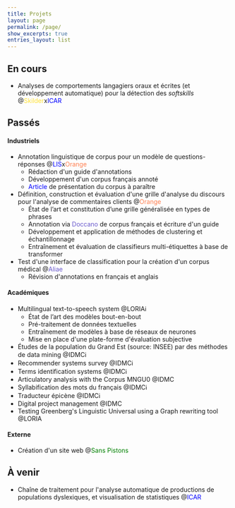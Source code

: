 ```yaml
---
title: Projets
layout: page
permalink: /page/
show_excerpts: true
entries_layout: list
---
```


## En cours
- Analyses de comportements langagiers oraux et écrites (et développement automatique) pour la détection des _softskills_ @<a href="https://skilder.fr" style="color:#ffe135; text-decoration:none;">Skilder</a>x<a href="http://icar.cnrs.fr/recherche/interactions-cognitions/equipe-12/" style="color:blue; text-decoration:none;">ICAR</a>

## Passés
#### Industriels
- Annotation linguistique de corpus pour un modèle de questions-réponses @<a href="https://www.lis-lab.fr" style="color:blue; text-decoration:none;">LIS</a>x<a href="https://hellofuture.orange.com/fr/" style="color:coral; text-decoration:none;">Orange</a>
  - Rédaction d'un guide d'annotations
  - Développement d'un corpus français annoté
  - <a href="https://ludivinero.github.io/page4/" style="color:blue; text-decoration:none;">Article</a> de présentation du corpus à paraître
- Définition, construction et évaluation d'une grille d'analyse du discours pour l'analyse de commentaires clients @<a href="https://hellofuture.orange.com/fr/" style="color:coral; text-decoration:none;">Orange</a>
  - État de l’art et constitution d’une grille généralisée en types de phrases
  - Annotation via <a href="https://doccano.github.io/doccano/" style="color:slateblue; text-decoration:none;">Doccano</a> de corpus français et écriture d'un guide
  - Développement et application de méthodes de clustering et échantillonnage
  - Entraînement et évaluation de classifieurs multi-étiquettes à base de transformer
- Test d'une interface de classification pour la création d'un corpus médical @<a href="https://www.aliae.io" style="color:slateblue; text-decoration:none;">Aliae</a>
  - Révision d'annotations en français et anglais

#### Académiques
- Multilingual text-to-speech system @LORIA<a href="https://github.com/ludivinero/multilingual-text-to-speech-system-software-project" style="text-decoration:none;">ℹ️</a>
  - État de l’art des modèles bout-en-bout
  - Pré-traitement de données textuelles
  - Entraînement de modèles à base de réseaux de neurones
  - Mise en place d'une plate-forme d'évaluation subjective
- Études de la population du Grand Est (source: INSEE) par des méthodes de data mining @IDMC<a href="https://github.com/ludivinero/data-mining-project" style="text-decoration:none;">ℹ️</a>
- Recommender systems survey @IDMC<a href="https://github.com/ludivinero/Recommendation_System" style="text-decoration:none;">ℹ️</a>
- Terms identification systems @IDMC<a href="https://github.com/ludivinero/terminology_project" style="text-decoration:none;">ℹ️</a>
- Articulatory analysis with the Corpus MNGU0 @IDMC
- Syllabification des mots du français @IDMC<a href="https://github.com/ludivinero/syllabification_projet" style="text-decoration:none;">ℹ️</a>
- Traducteur épicène @IDMC<a href="https://github.com/ludivinero/Traducteur_epicene" style="text-decoration:none;">ℹ️</a>
- Digital project management @IDMC
- Testing Greenberg's Linguistic Universal using a Graph rewriting tool @LORIA

#### Externe
- Création d'un site web @<a href="http://sanspistons.fr" style="color:green; text-decoration:none;">Sans Pistons</a>

## À venir
- Chaîne de traitement pour l'analyse automatique de productions de populations dyslexiques, et visualisation de statistiques @<a href="http://icar.cnrs.fr/recherche/interactions-cognitions/equipe-12/" style="color:blue; text-decoration:none;">ICAR</a>
